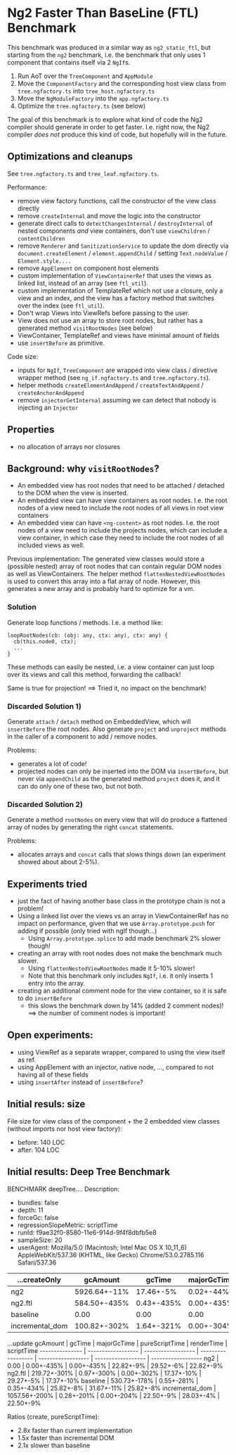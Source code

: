 # Ng2 Faster Than BaseLine (FTL) Benchmark

This benchmark was produced in a similar way as `ng2_static_ftl`,
but starting from the `ng2` benchmark, i.e. the benchmark
that only uses 1 component that contains itself via 2 `NgIf`s.

1. Run AoT over the `TreeComponent` and `AppModule`
2. Move the `ComponentFactory` and the corresponding host view class
   from `tree.ngfactory.ts` into `tree_host.ngfactory.ts`
3. Move the `NgModuleFactory` into the `app.ngfactory.ts`
4. Optimize the `tree.ngfactory.ts` (see below)

The goal of this benchmark is to explore what kind of
code the Ng2 compiler should generate in order to get faster.
I.e. right now, the Ng2 compiler _does not_ produce this kind of code,
but hopefully will in the future.


## Optimizations and cleanups

See `tree.ngfactory.ts` and `tree_leaf.ngfactory.ts`.

Performance:

- remove view factory functions, call the constructor of the view class directly
- remove `createInternal` and move the logic into the constructor
- generate direct calls to `detectChangesInternal` / `destroyInternal` of nested components
  _and_ view containers, don't use `viewChildren` / `contentChildren`
- remove `Renderer` and `SanitizationService` to update
  the dom directly via `document.createElement` / `element.appendChild` / setting
  `Text.nodeValue` / `Element.style....`
- remove `AppElement` on component host elements
- custom implementation of `ViewContainerRef` that uses
  the views as linked list, instead of an array (see `ftl_util`).
- custom implementation of TemplateRef which not use a closure, only a view and an index,
  and the view has a factory method that switches over the index
  (see `ftl_util`).
- Don't wrap Views into ViewRefs before passing to the user.
- View does not use an array to store root nodes,
  but rather has a generated method `visitRootNodes` (see below)
- ViewContainer, TemplateRef and views have minimal amount of fields
- use `insertBefore` as primitive.

Code size:
- inputs for `NgIf`, `TreeComponent` are wrapped into view class / directive wrapper method
  (see `ng_if.ngfactory.ts` and `tree.ngfactory.ts`).
- helper methods `createElementAndAppend` / `createTextAndAppend` / `createAnchorAndAppend`
- remove `injectorGetInternal` assuming we can detect that nobody is injecting an `Injector`

## Properties
- no allocation of arrays nor closures

## Background: why `visitRootNodes`?

* An embedded view has root nodes that need to be attached / detached
  to the DOM when the view is inserted.
* An embedded view can have view containers as root nodes. I.e. the root nodes
  of a view need to include the root nodes of all views in root view containers
* An embedded view can have `<ng-content>` as root nodes. I.e. the root
  nodes of a view need to include the projects nodes, which can
  include a view container, in which case they need to include the root nodes
  of all included views as well.

Previous implementation:
The generated view classes would store a (possible nested) array of root nodes
that can contain regular DOM nodes as well as ViewContainers.
The helper method `flattenNestedViewRootNodes` is used to convert this array
into a flat array of node.
However, this generates a new array and is probably hard to optimize for
a vm.

### Solution
Generate loop functions / methods.
I.e. a method like:
```
loopRootNodes(cb: (obj: any, ctx: any), ctx: any) {
  cb(this.node0, ctx);
  ...
}
```
These methods can easily be nested, i.e. a view container
can just loop over its views and call this method,
forwarding the callback!

Same is true for projection!
==> Tried it, no impact on the benchmark!

### Discarded Solution 1)
Generate `attach` / `detach` method on EmbeddedView,
which will `insertBefore` the root nodes. Also
generate `project` and `unproject` methods in the caller
of a component to add / remove nodes.

Problems:
- generates a lot of code!
- projected nodes can only be inserted into the DOM via
  `insertBefore`, but never via `appendChild` as
  the generated method `project` does it,
  and it can do only one of these two, but not both.

### Discarded Solution 2)
Generate a method `rootNodes` on every view that will
do produce a flattened array of nodes by generating the
right `concat` statements.

Problems:
- allocates arrays and `concat` calls that slows things down
  (an experiment showed about about 2-5%).

## Experiments tried
- just the fact of having another base class in the prototype chain
  is not a problem!
- Using a linked list over the views vs an array in ViewContainerRef
  has no impact on performance, given that we use `Array.prototype.push`
  for adding if possible (only tried with ngIf though...)
  * Using `Array.prototype.splice` to add made benchmark 2% slower though!
- creating an array with root nodes does not make the benchmark much slower.
  * Using `flattenNestedViewRootNodes` made it 5-10% slower!
  * Note that this benchmark only includes `NgIf`, i.e. it only
    inserts 1 entry into the array.
- creating an additional comment node for the view container,
  so it is safe to do `insertBefore`
  * this slows the benchmark down by 14% (added 2 comment nodes)!
  ==> the number of comment nodes is important!

## Open experiments:
- using ViewRef as a separate wrapper, compared to
  using the view itself as ref.
- using AppElement with an injector, native node, ...,
  compared to not having all of these fields
- using `insertAfter` instead of `insertBefore`?

## Initial resuls: size

File size for view class of the component + the 2 embedded view classes (without imports nor host view factory):
* before: 140 LOC
* after: 104 LOC

## Initial results: Deep Tree Benchmark

BENCHMARK deepTree....
Description:
- bundles: false
- depth: 11
- forceGc: false
- regressionSlopeMetric: scriptTime
- runId: f9ae32f0-8580-11e6-914d-9f4f8dbfb5e8
- sampleSize: 20
- userAgent: Mozilla/5.0 (Macintosh; Intel Mac OS X 10_11_6) AppleWebKit/537.36 (KHTML, like Gecko) Chrome/53.0.2785.116 Safari/537.36

...createOnly   |           gcAmount |             gcTime |        majorGcTime |     pureScriptTime |         renderTime |         scriptTime
--------------- | ------------------ | ------------------ | ------------------ | ------------------ | ------------------ | ------------------
ng2             |       5926.64+-11% |          17.46+-5% |          0.02+-44% |          96.74+-9% |          49.72+-5% |         114.19+-8%
ng2.ftl         |       584.50+-435% |         0.43+-435% |         0.00+-435% |          33.98+-7% |          50.27+-5% |          33.98+-7%
baseline        |               0.00 |               0.00 |               0.00 |          15.83+-7% |          45.75+-4% |          15.83+-7%
incremental_dom |       100.82+-302% |         1.64+-321% |         0.00+-304% |          53.43+-9% |          43.96+-4% |         55.07+-13%

...update                   gcAmount |             gcTime |        majorGcTime |     pureScriptTime |         renderTime |         scriptTime
--------------- | ------------------ | ------------------ | ------------------ | ------------------ | ------------------ | ------------------
ng2             |               0.00 |         0.00+-435% |         0.00+-435% |          22.82+-9% |          29.52+-6% |          22.82+-9%
ng2.ftl         |       219.72+-301% |         0.97+-300% |         0.00+-302% |         17.37+-10% |          29.27+-5% |         17.37+-10%
baseline        |       530.73+-178% |         0.55+-281% |         0.35+-434% |          25.82+-8% |         31.67+-11% |          25.82+-8%
incremental_dom |      1057.56+-200% |         0.28+-201% |         0.00+-204% |          22.50+-9% |          28.03+-4% |          22.50+-9%

Ratios (create, pureScriptTime):
- 2.8x faster than current implementation
- 1.5x faster than incremental DOM
- 2.1x slower than baseline

